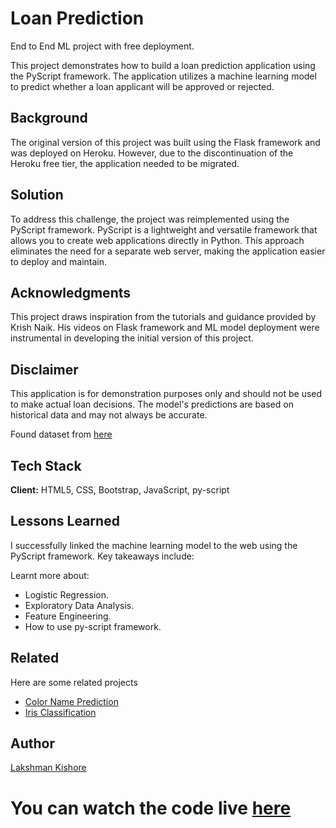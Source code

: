 # Loan Prediction

End to End ML project with free deployment.

This project demonstrates how to build a loan prediction application using the PyScript framework. The application utilizes a machine learning model to predict whether a loan applicant will be approved or rejected.

## Background
The original version of this project was built using the Flask framework and was deployed on Heroku. However, due to the discontinuation of the Heroku free tier, the application needed to be migrated.

## Solution
To address this challenge, the project was reimplemented using the PyScript framework. PyScript is a lightweight and versatile framework that allows you to create web applications directly in Python. This approach eliminates the need for a separate web server, making the application easier to deploy and maintain.

## Acknowledgments
This project draws inspiration from the tutorials and guidance provided by Krish Naik. His videos on Flask framework and ML model deployment were instrumental in developing the initial version of this project.

## Disclaimer
This application is for demonstration purposes only and should not be used to make actual loan decisions. The model's predictions are based on historical data and may not always be accurate.


Found dataset from [here](https://www.kaggle.com/altruistdelhite04/loan-prediction-problem-dataset)

## Tech Stack

**Client:** HTML5, CSS, Bootstrap, JavaScript, py-script
  
## Lessons Learned

I successfully linked the machine learning model to the web using the PyScript framework. Key takeaways include:

Learnt more about:
* Logistic Regression.
* Exploratory Data Analysis.
* Feature Engineering.
* How to use py-script framework.

## Related

Here are some related projects

* [Color Name Prediction](https://github.com/LakshmanKishore/colorNamePrediction)
* [Iris Classification](https://github.com/LakshmanKishore/irisClassification)


## Author

[Lakshman Kishore](https://lakshman.vercel.app)

# You can watch the code live [here](https://lakshmankishore.github.io/loanPrediction)
